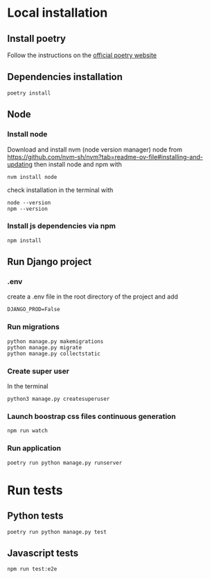 # Local installation

## Install poetry

Follow the instructions on the [official poetry website](https://python-poetry.org/docs/#installation)

## Dependencies installation
```
poetry install
```

## Node
### Install node
Download and install nvm (node version manager) node from https://github.com/nvm-sh/nvm?tab=readme-ov-file#installing-and-updating then install node and npm with
```
nvm install node
```

check installation in the terminal with
```
node --version
npm --version
```
### Install js dependencies via npm

``` 
npm install
```

## Run Django project

### .env

create a .env file in the root directory of the project and add
```
DJANGO_PROD=False
```

### Run migrations

```
python manage.py makemigrations
python manage.py migrate
python manage.py collectstatic
```

### Create super user 

In the terminal 
```
python3 manage.py createsuperuser
```

### Launch boostrap css files continuous generation

```
npm run watch
```

### Run application

```
poetry run python manage.py runserver
```

# Run tests

## Python tests
```
poetry run python manage.py test
```

## Javascript tests
```
npm run test:e2e
```
